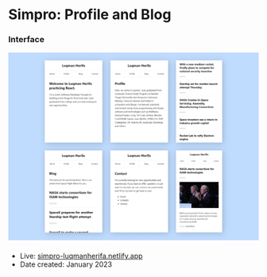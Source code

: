 # Simpro: Profile and Blog

### Interface
![Interface](https://raw.githubusercontent.com/luqmanherifa/luqman-herifa-personal-portfolio-v2/main/public/works/simpro.png)

- Live: [simpro-luqmanherifa.netlify.app](https://simpro-luqmanherifa.netlify.app)
- Date created: January 2023
